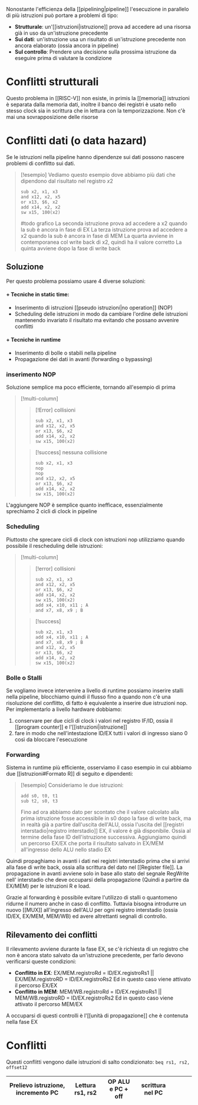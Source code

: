 
Nonostante l'efficienza della [[pipelining|pipeline]] l'esecuzione in parallelo di più istruzioni può portare a problemi di tipo:

- **Strutturale**: un'[[istruzioni|istruzione]] prova ad accedere ad una risorsa già in uso da un'istruzione precedente
- **Sui dati**: un'istruzione usa un risultato di un'istruzione precedente non ancora elaborato (ossia ancora in pipeline)
- **Sul controllo**: Prendere una decisione sulla prossima istruzione da eseguire prima di valutare la condizione

# Conflitti strutturali

Questo problema in [[RISC-V]] non esiste, in primis la [[memoria]] istruzioni è separata dalla memoria dati, inoltre il banco dei registri è usato nello stesso clock sia in scrittura che in lettura con la temporizzazione. Non c'è mai una sovrapposizione delle risorse

# Conflitti dati (o data hazard)

Se le istruzioni nella pipeline hanno dipendenze sui dati possono nascere problemi di conflitto sui dati.

>[!esempio]
>Vediamo questo esempio dove abbiamo più dati che dipendono dal risultato nel registro $x2$
>
>```armasm
>sub x2, x1, x3
>and x12, x2, x5
>or x13, $6, x2
>add x14, x2, x2
>sw x15, 100(x2)
>```
>
> #todo grafico
> La seconda istruzione prova ad accedere a x2 quando la sub è ancora in fase di EX
> La terza istruzione prova ad accedere a x2 quando la sub è ancora in fase di MEM
> La quarta avviene in contemporanea col write back di x2, quindi ha il valore corretto
> La quinta avviene dopo la fase di write back


## Soluzione

Per questo problema possiamo usare 4 diverse soluzioni:
#### + Tecniche in static time:
- Inserimento di istruzioni [[pseudo istruzioni|no operation]] (NOP)
- Scheduling delle istruzioni in modo da cambiare l'ordine delle istruzioni mantenendo invariato il risultato ma evitando che possano avvenire conflitti

#### + Tecniche in runtime
- Inserimento di bolle o stabili nella pipeline
- Propagazione dei dati in avanti (forwarding o bypassing)



### inserimento NOP

Soluzione semplice ma poco efficiente, tornando all'esempio di prima



>[!multi-column]
>
>>[!Error] collisioni
>>
>>```armasm
>>sub x2, x1, x3
>>and x12, x2, x5
>>or x13, $6, x2
>>add x14, x2, x2
>>sw x15, 100(x2)
>>```
>
>>[!success] nessuna collisione
>>```armasm
>>sub x2, x1, x3
>>nop
>>nop
>>and x12, x2, x5
>>or x13, $6, x2
>>add x14, x2, x2
>>sw x15, 100(x2)
>>```

L'aggiungere NOP è semplice quanto inefficace, essenzialmente sprechiamo 2 cicli di clock in pipeline


### Scheduling

Piuttosto che sprecare cicli di clock con istruzioni nop utilizziamo quando possibile il rescheduling delle istruzioni:

>[!multi-column]
>
>>[!error] collisioni
>>
>>```armasm
>>sub x2, x1, x3
>>and x12, x2, x5
>>or x13, $6, x2
>>add x14, x2, x2
>>sw x15, 100(x2)
>>add x4, x10, x11 ; A
>>and x7, x8, x9 ; B
>>```
>
>>[!success] 
>>
>>```armasm
>>sub x2, x1, x3
>>add x4, x10, x11 ; A
>>and x7, x8, x9 ; B
>>and x12, x2, x5 
>>or x13, $6, x2
>>add x14, x2, x2
>>sw x15, 100(x2)
>>```

### Bolle o Stalli
Se vogliamo invece intervenire a livello di runtime possiamo inserire stalli nella pipeline, blocchiamo quindi il flusso fino a quando non c'è una risoluzione del conflitto, di fatto è equivalente a inserire due istruzioni nop.
Per implementarlo a livello hardware dobbiamo:
1. conservare per due cicli di clock i valori nel registro IF/ID, ossia il [[program counter]] e l'[[istruzioni|istruzione]] 
2. fare in modo che nell'intestazione ID/EX tutti i valori di ingresso siano 0 così da bloccare l'esecuzione


### Forwarding
Sistema in runtime più efficiente, osserviamo il caso esempio in cui abbiamo due [[istruzioni#Formato R]] di seguito e dipendenti:

>[!esempio]
>Consideriamo le due istruzioni:
>```armasm
>add s0, t0, t1
>sub t2, s0, t3
>```
>Fino ad ora abbiamo dato per scontato che il valore calcolato alla prima istruzione fosse accessibile in s0 dopo la fase di write back, ma in realtà già a partire dall'uscita dell'ALU, ossia l'uscita del [[registri interstadio|registro interstadio]] EX, il valore è già disponibile. Ossia al termine della fase ID dell'istruzione successiva. Aggiungiamo quindi un percorso EX/EX che porta il risultato salvato in EX/MEM all'ingresso dello ALU nello stadio EX

Quindi propaghiamo in avanti i dati nei registri interstadio prima che si arrivi alla fase di write back, ossia alla scrittura del dato nel [[Register file]].
La propagazione in avanti avviene solo in base allo stato del segnale RegWrite nell' interstadio che deve occuparsi della propagazione (Quindi a partire da EX/MEM) per le istruzioni R e load.

Grazie al forwarding è possibile evitare l'utilizzo di stalli o quantomeno ridurne il numero anche in caso di conflitto. Tuttavia bisogna introdurre un nuovo [[MUX]] all'ingresso dell'ALU per ogni registro interstadio (ossia ID/EX, EX/MEM, MEM/WB) ed avere altrettanti segnali di controllo.


## Rilevamento dei conflitti
Il rilevamento avviene durante la fase EX, se c'è richiesta di un registro che non è ancora stato salvato da un'istruzione precedente, per farlo devono verificarsi queste condizioni:
 
- **Conflitto in EX**:
	  EX/MEM.registroRd = ID/EX.registroRs1 || EX/MEM.registroRD = ID/EX.registroRs2
	  Ed in questo caso viene attivato il percorso EX/EX
- **Conflitto in MEM**: 
	 MEM/WB.registroRd = ID/EX.registroRs1 || MEM/WB.registroRD = ID/EX.registroRs2	
	 Ed in questo caso viene attivato il percorso MEM/EX
	

A occuparsi di questi controlli è l'[[unità di propagazione]] che è contenuta nella fase EX


# Conflitti

Questi conflitti vengono dalle istruzioni di salto condizionato: `beq rs1, rs2, offset12`


Prelievo istruzione, incremento PC | Lettura rs1, rs2 | OP ALU e PC + off | scrittura nel PC | $\qquad$ |
--- | --- | --- | --- |---


